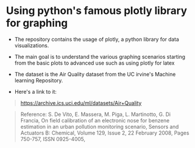 # Using python's famous plotly library for graphing

- The repository contains the usage of plotly, a python library for data visualizations.

- The main goal is to understand the various graphing scenarios starting from the basic plots to advanced use such as using plotly for latex

- The dataset is the Air Quality dataset from the UC irvine's Machine learning Repository.

- Here's a link to it:
> https://archive.ics.uci.edu/ml/datasets/Air+Quality

> Reference: S. De Vito, E. Massera, M. Piga, L. Martinotto, G. Di Francia, On field calibration of an electronic nose for benzene estimation in an urban pollution monitoring scenario, Sensors and Actuators B: Chemical, Volume 129, Issue 2, 22 February 2008, Pages 750-757, ISSN 0925-4005,
